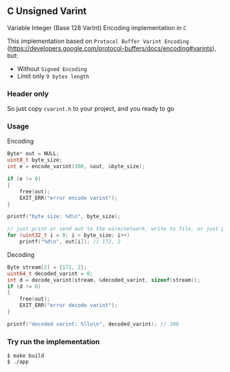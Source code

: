 ## C Unsigned Varint

Variable Integer (Base 128 VarInt) Encoding implementation in `C`

This implementation based on `Protocol Buffer Varint Encoding` (https://developers.google.com/protocol-buffers/docs/encoding#varints), but:
- Without `Signed Encoding`
- Limit only `9 bytes length`

### Header only
So just copy `cvarint.h` to your project, and you ready to go

### Usage

Encoding
```c
Byte* out = NULL;
uint8_t byte_size;
int e = encode_varint(300, &out, &byte_size);

if (e != 0)
{
    free(out);
    EXIT_ERR("error encode varint");
}

printf("byte size: %d\n", byte_size);

// just print or send out to the wire/network, write to file, or just print
for (uint32_t i = 0; i < byte_size; i++)
    printf("%d\n", out[i]); // 172, 2
```

Decoding

```c
Byte stream[2] = {172, 2};
uint64_t decoded_varint = 0;
int d = decode_varint(stream, &decoded_varint, sizeof(stream));
if (d != 0)
{
    free(out);
    EXIT_ERR("error decode varint");
}

printf("decoded varint: %llu\n", decoded_varint); // 300
```

### Try run the implementation
```shell
$ make build
$ ./app
```